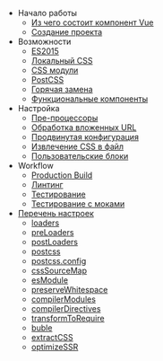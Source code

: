 - Начало работы
  - [Из чего состоит компонент Vue](start/spec.md)
  - [Создание проекта](start/setup.md)
- Возможности
  - [ES2015](features/es2015.md)
  - [Локальный CSS](features/scoped-css.md)
  - [CSS модули](features/css-modules.md)
  - [PostCSS](features/postcss.md)
  - [Горячая замена](features/hot-reload.md)
  - [Функциональные компоненты](features/functional.md)
- Настройка
  - [Пре-процессоры](configurations/pre-processors.md)
  - [Обработка вложенных URL](configurations/asset-url.md)
  - [Продвинутая конфигурация](configurations/advanced.md)
  - [Извлечение CSS в файл](configurations/extract-css.md)
  - [Пользовательские блоки](configurations/custom-blocks.md)
- Workflow
  - [Production Build](workflow/production.md)
  - [Линтинг](workflow/linting.md)
  - [Тестирование](workflow/testing.md)
  - [Тестирование с моками](workflow/testing-with-mocks.md)
- [Перечень настроек](options.md)
  - [loaders](options.md#loaders)
  - [preLoaders](options.md#preloaders)
  - [postLoaders](options.md#postloaders)
  - [postcss](options.md#postcss)
  - [postcss.config](options.md#postcssconfig)
  - [cssSourceMap](options.md#csssourcemap)
  - [esModule](options.md#esmodule)
  - [preserveWhitespace](options.md#preservewhitespace)
  - [compilerModules](options.md#compilermodules)
  - [compilerDirectives](options.md#compilerdirectives)
  - [transformToRequire](options.md#transformtorequire)
  - [buble](options.md#buble)
  - [extractCSS](options.md#extractcss)
  - [optimizeSSR](options.md#optimizessr)
